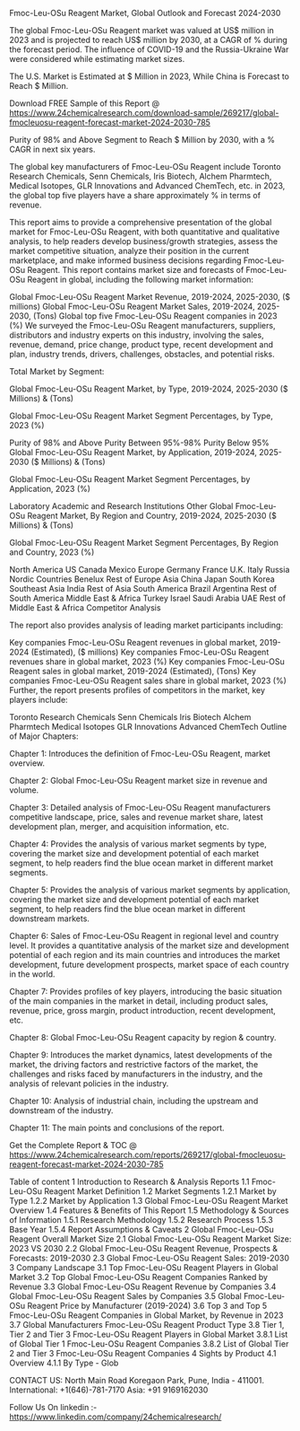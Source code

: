 Fmoc-Leu-OSu Reagent Market, Global Outlook and Forecast 2024-2030

The global Fmoc-Leu-OSu Reagent market was valued at US$ million in 2023 and is projected to reach US$ million by 2030, at a CAGR of % during the forecast period. The influence of COVID-19 and the Russia-Ukraine War were considered while estimating market sizes.

The U.S. Market is Estimated at $ Million in 2023, While China is Forecast to Reach $ Million.

Download FREE Sample of this Report @ https://www.24chemicalresearch.com/download-sample/269217/global-fmocleuosu-reagent-forecast-market-2024-2030-785

Purity of 98% and Above Segment to Reach $ Million by 2030, with a % CAGR in next six years.

The global key manufacturers of Fmoc-Leu-OSu Reagent include Toronto Research Chemicals, Senn Chemicals, Iris Biotech, Alchem Pharmtech, Medical Isotopes, GLR Innovations and Advanced ChemTech, etc. in 2023, the global top five players have a share approximately % in terms of revenue.

This report aims to provide a comprehensive presentation of the global market for Fmoc-Leu-OSu Reagent, with both quantitative and qualitative analysis, to help readers develop business/growth strategies, assess the market competitive situation, analyze their position in the current marketplace, and make informed business decisions regarding Fmoc-Leu-OSu Reagent. This report contains market size and forecasts of Fmoc-Leu-OSu Reagent in global, including the following market information:

Global Fmoc-Leu-OSu Reagent Market Revenue, 2019-2024, 2025-2030, ($ millions)
Global Fmoc-Leu-OSu Reagent Market Sales, 2019-2024, 2025-2030, (Tons)
Global top five Fmoc-Leu-OSu Reagent companies in 2023 (%)
We surveyed the Fmoc-Leu-OSu Reagent manufacturers, suppliers, distributors and industry experts on this industry, involving the sales, revenue, demand, price change, product type, recent development and plan, industry trends, drivers, challenges, obstacles, and potential risks.

Total Market by Segment:

Global Fmoc-Leu-OSu Reagent Market, by Type, 2019-2024, 2025-2030 ($ Millions) & (Tons)

Global Fmoc-Leu-OSu Reagent Market Segment Percentages, by Type, 2023 (%)

Purity of 98% and Above
Purity Between 95%-98%
Purity Below 95%
Global Fmoc-Leu-OSu Reagent Market, by Application, 2019-2024, 2025-2030 ($ Millions) & (Tons)

Global Fmoc-Leu-OSu Reagent Market Segment Percentages, by Application, 2023 (%)

Laboratory
Academic and Research Institutions
Other
Global Fmoc-Leu-OSu Reagent Market, By Region and Country, 2019-2024, 2025-2030 ($ Millions) & (Tons)

Global Fmoc-Leu-OSu Reagent Market Segment Percentages, By Region and Country, 2023 (%)

North America
US
Canada
Mexico
Europe
Germany
France
U.K.
Italy
Russia
Nordic Countries
Benelux
Rest of Europe
Asia
China
Japan
South Korea
Southeast Asia
India
Rest of Asia
South America
Brazil
Argentina
Rest of South America
Middle East & Africa
Turkey
Israel
Saudi Arabia
UAE
Rest of Middle East & Africa
Competitor Analysis

The report also provides analysis of leading market participants including:

Key companies Fmoc-Leu-OSu Reagent revenues in global market, 2019-2024 (Estimated), ($ millions)
Key companies Fmoc-Leu-OSu Reagent revenues share in global market, 2023 (%)
Key companies Fmoc-Leu-OSu Reagent sales in global market, 2019-2024 (Estimated), (Tons)
Key companies Fmoc-Leu-OSu Reagent sales share in global market, 2023 (%)
Further, the report presents profiles of competitors in the market, key players include:

Toronto Research Chemicals
Senn Chemicals
Iris Biotech
Alchem Pharmtech
Medical Isotopes
GLR Innovations
Advanced ChemTech
Outline of Major Chapters:

Chapter 1: Introduces the definition of Fmoc-Leu-OSu Reagent, market overview.

Chapter 2: Global Fmoc-Leu-OSu Reagent market size in revenue and volume.

Chapter 3: Detailed analysis of Fmoc-Leu-OSu Reagent manufacturers competitive landscape, price, sales and revenue market share, latest development plan, merger, and acquisition information, etc.

Chapter 4: Provides the analysis of various market segments by type, covering the market size and development potential of each market segment, to help readers find the blue ocean market in different market segments.

Chapter 5: Provides the analysis of various market segments by application, covering the market size and development potential of each market segment, to help readers find the blue ocean market in different downstream markets.

Chapter 6: Sales of Fmoc-Leu-OSu Reagent in regional level and country level. It provides a quantitative analysis of the market size and development potential of each region and its main countries and introduces the market development, future development prospects, market space of each country in the world.

Chapter 7: Provides profiles of key players, introducing the basic situation of the main companies in the market in detail, including product sales, revenue, price, gross margin, product introduction, recent development, etc.

Chapter 8: Global Fmoc-Leu-OSu Reagent capacity by region & country.

Chapter 9: Introduces the market dynamics, latest developments of the market, the driving factors and restrictive factors of the market, the challenges and risks faced by manufacturers in the industry, and the analysis of relevant policies in the industry.

Chapter 10: Analysis of industrial chain, including the upstream and downstream of the industry.

Chapter 11: The main points and conclusions of the report.

Get the Complete Report & TOC @ https://www.24chemicalresearch.com/reports/269217/global-fmocleuosu-reagent-forecast-market-2024-2030-785

Table of content
1 Introduction to Research & Analysis Reports
1.1 Fmoc-Leu-OSu Reagent Market Definition
1.2 Market Segments
1.2.1 Market by Type
1.2.2 Market by Application
1.3 Global Fmoc-Leu-OSu Reagent Market Overview
1.4 Features & Benefits of This Report
1.5 Methodology & Sources of Information
1.5.1 Research Methodology
1.5.2 Research Process
1.5.3 Base Year
1.5.4 Report Assumptions & Caveats
2 Global Fmoc-Leu-OSu Reagent Overall Market Size
2.1 Global Fmoc-Leu-OSu Reagent Market Size: 2023 VS 2030
2.2 Global Fmoc-Leu-OSu Reagent Revenue, Prospects & Forecasts: 2019-2030
2.3 Global Fmoc-Leu-OSu Reagent Sales: 2019-2030
3 Company Landscape
3.1 Top Fmoc-Leu-OSu Reagent Players in Global Market
3.2 Top Global Fmoc-Leu-OSu Reagent Companies Ranked by Revenue
3.3 Global Fmoc-Leu-OSu Reagent Revenue by Companies
3.4 Global Fmoc-Leu-OSu Reagent Sales by Companies
3.5 Global Fmoc-Leu-OSu Reagent Price by Manufacturer (2019-2024)
3.6 Top 3 and Top 5 Fmoc-Leu-OSu Reagent Companies in Global Market, by Revenue in 2023
3.7 Global Manufacturers Fmoc-Leu-OSu Reagent Product Type
3.8 Tier 1, Tier 2 and Tier 3 Fmoc-Leu-OSu Reagent Players in Global Market
3.8.1 List of Global Tier 1 Fmoc-Leu-OSu Reagent Companies
3.8.2 List of Global Tier 2 and Tier 3 Fmoc-Leu-OSu Reagent Companies
4 Sights by Product
4.1 Overview
4.1.1 By Type - Glob

CONTACT US:
North Main Road Koregaon Park, Pune, India - 411001.
International: +1(646)-781-7170
Asia: +91 9169162030

Follow Us On linkedin :- https://www.linkedin.com/company/24chemicalresearch/
